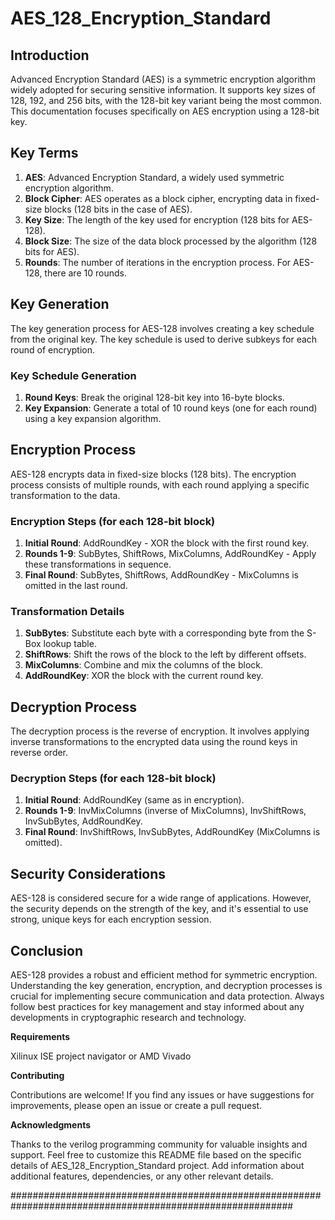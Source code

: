 # AES_128_Encryption_Standard

## Introduction

Advanced Encryption Standard (AES) is a symmetric encryption algorithm widely adopted for securing sensitive information. It supports key sizes of 128, 192, and 256 bits, with the 128-bit key variant being the most common. This documentation focuses specifically on AES encryption using a 128-bit key.

## Key Terms

1. **AES**: Advanced Encryption Standard, a widely used symmetric encryption algorithm.
2. **Block Cipher**: AES operates as a block cipher, encrypting data in fixed-size blocks (128 bits in the case of AES).
3. **Key Size**: The length of the key used for encryption (128 bits for AES-128).
4. **Block Size**: The size of the data block processed by the algorithm (128 bits for AES).
5. **Rounds**: The number of iterations in the encryption process. For AES-128, there are 10 rounds.

## Key Generation

The key generation process for AES-128 involves creating a key schedule from the original key. The key schedule is used to derive subkeys for each round of encryption.

### Key Schedule Generation

1. **Round Keys**: Break the original 128-bit key into 16-byte blocks.
2. **Key Expansion**: Generate a total of 10 round keys (one for each round) using a key expansion algorithm.

## Encryption Process

AES-128 encrypts data in fixed-size blocks (128 bits). The encryption process consists of multiple rounds, with each round applying a specific transformation to the data.

### Encryption Steps (for each 128-bit block)

1. **Initial Round**: AddRoundKey - XOR the block with the first round key.
2. **Rounds 1-9**: SubBytes, ShiftRows, MixColumns, AddRoundKey - Apply these transformations in sequence.
3. **Final Round**: SubBytes, ShiftRows, AddRoundKey - MixColumns is omitted in the last round.

### Transformation Details

1. **SubBytes**: Substitute each byte with a corresponding byte from the S-Box lookup table.
2. **ShiftRows**: Shift the rows of the block to the left by different offsets.
3. **MixColumns**: Combine and mix the columns of the block.
4. **AddRoundKey**: XOR the block with the current round key.

## Decryption Process

The decryption process is the reverse of encryption. It involves applying inverse transformations to the encrypted data using the round keys in reverse order.

### Decryption Steps (for each 128-bit block)

1. **Initial Round**: AddRoundKey (same as in encryption).
2. **Rounds 1-9**: InvMixColumns (inverse of MixColumns), InvShiftRows, InvSubBytes, AddRoundKey.
3. **Final Round**: InvShiftRows, InvSubBytes, AddRoundKey (MixColumns is omitted).

## Security Considerations

AES-128 is considered secure for a wide range of applications. However, the security depends on the strength of the key, and it's essential to use strong, unique keys for each encryption session.

## Conclusion

AES-128 provides a robust and efficient method for symmetric encryption. Understanding the key generation, encryption, and decryption processes is crucial for implementing secure communication and data protection. Always follow best practices for key management and stay informed about any developments in cryptographic research and technology.

**Requirements**

Xilinux ISE project navigator or AMD Vivado

**Contributing**

Contributions are welcome! If you find any issues or have suggestions for improvements, please open an issue or create a pull request.

**Acknowledgments**

Thanks to the verilog programming community for valuable insights and support. Feel free to customize this README file based on the specific details of AES_128_Encryption_Standard project. Add information about additional features, dependencies, or any other relevant details.

###########################################################################################################


